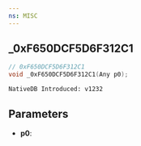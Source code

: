 ```yaml
---
ns: MISC
---
```

## _0xF650DCF5D6F312C1

```c
// 0xF650DCF5D6F312C1
void _0xF650DCF5D6F312C1(Any p0);
```

```
NativeDB Introduced: v1232
```

## Parameters
* **p0**:
